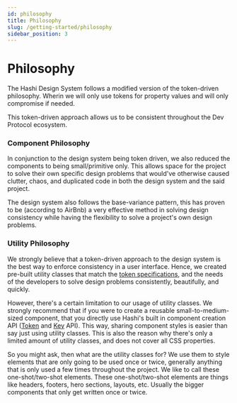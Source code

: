 ```yaml
---
id: philosophy
title: Philosophy
slug: /getting-started/philosophy
sidebar_position: 3
---
```

# Philosophy
The Hashi Design System follows a modified version of the token-driven philosophy. Wherin we will only use tokens for property values and will only compromise if needed.

This token-driven approach allows us to be consistent throughout the Dev Protocol ecosystem.

### Component Philosophy
In conjunction to the design system being token driven, we also reduced the components to being small/primitive only. This allows space for the project to solve their own specific design problems that would've otherwise caused clutter, chaos, and duplicated code in both the design system and the said project.

The design system also follows the base-variance pattern, this has proven to be (according to AirBnb) a very effective method in solving design consistency while having the flexibility to solve a project's own design problems.

### Utility Philosophy
We strongly believe that a token-driven approach to the design system is the best way to enforce consistency in a user interface. Hence, we created pre-built utility classes that match the [token specifications](/docs/0.x/spec/tokens), and the needs of the developers to solve design problems consistently, beautifully, and quickly.

However, there's a certain limitation to our usage of utility classes. We strongly recommend that if you were to create a reusable small-to-medium-sized component, that you directly use Hashi's built in component creation API ([Token](../hs-core/core-apis/Token.md) and [Key](../hs-core/core-apis/Key.md) API). This way, sharing component styles is easier than say just using utility classes. This is also the reason why there's only a limited amount of utility classes, and does not cover all CSS properties.

So you might ask, then what are the utility classes for? We use them to style elements that are only going to be used once or twice, generally anything that is only used a few times throughout the project. We like to call these one-shot/two-shot elements. These one-shot/two-shot elements are things like headers, footers, hero sections, layouts, etc. Usually the bigger components that only get written once or twice.